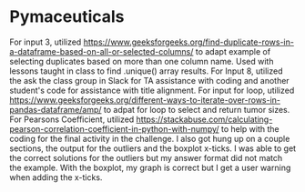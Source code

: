 # Pymaceuticals

For input 3, utilized https://www.geeksforgeeks.org/find-duplicate-rows-in-a-dataframe-based-on-all-or-selected-columns/ to adapt example of selecting duplicates based on more than one column name. Used with lessons taught in class to find .unique() array results.
For Input 8, utilized the ask the class group in Slack for TA assistance with coding and another student's code for assistance with title alignment.
For input for loop, utilized https://www.geeksforgeeks.org/different-ways-to-iterate-over-rows-in-pandas-dataframe/amp/ to adpat for loop to select and return tumor sizes.
For Pearsons Coefficient, utilized https://stackabuse.com/calculating-pearson-correlation-coefficient-in-python-with-numpy/ to help with the coding for the final activity in the challenge.
I also got hung up on a couple sections, the output for the outliers and the boxplot x-ticks. I was able to get the correct solutions for the outliers but my answer format did not match the example. With the boxplot, my graph is correct but I get a user warning when adding the x-ticks. 
